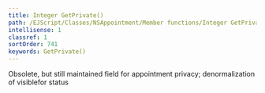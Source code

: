 ```yaml
---
title: Integer GetPrivate()
path: /EJScript/Classes/NSAppointment/Member functions/Integer GetPrivate()
intellisense: 1
classref: 1
sortOrder: 741
keywords: GetPrivate()
---
```



Obsolete, but still maintained field for appointment privacy; denormalization of visiblefor status


